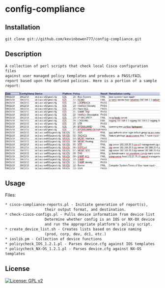 # config-compliance

## Installation #

    git clone git://github.com/kevinbowen777/config-compliance.git

## Description #

    A collection of perl scripts that check local Cisco configuration files
	against user managed policy templates and produces a PASS/FAIL
	report based upon the defined policies. Here is a portion of a sample
	report:

![](images/config-compliance-report_sample.png)

## Usage #

Files:

    * cisco-compliance-reports.pl - Initiate generation of report(s),
	                  their output format, and destination.
	* check-cisco-configs.pl - Pulls device information from device list
			    	  Determine whether config is an IOS or NX-OX device
        		      and run the appropriate platform's policy script. 
	* create_device_list.sh - Creates lists based on device naming
	                  (prod, corp, dev, dc1, etc.)
	* ioslib.pm - Collection of device functions
	* policycheck_IOS_1.2.1.pl - Parses device.cfg against IOS templates
	* policycheck_NX-OS_1.2.1.pl - Parses device.cfg against NX-OS templates


## License
[![License: GPL v2](https://img.shields.io/badge/License-GPL%20v2-blue.svg)](https://www.gnu.org/licenses/old-licenses/gpl-2.0.en.html)
